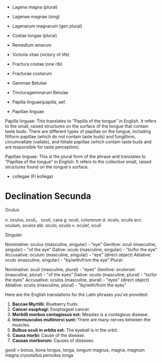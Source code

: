 - Lagena magna (plural)
- Lagenae magnae (sing)
- Lagenarum magnarum (gen plural)
- Costae longae (plural)
- Remedium amarum 
- Victoria vitae (victory of life) 
- Fractura costae (one rib) 
- Fracturae costarum
- Gemmae Betulae
- Tincturagemmarum Betulae

- Papilla linguae(papilla, aef.
- Papillae linguae

Papilla linguae: This translates to "Papilla of the tongue" in English. It refers to the small, raised structures on the surface of the tongue that contain taste buds. There are different types of papillae on the tongue, including filiform papillae (which do not contain taste buds) and fungiform, circumvallate (vallate), and foliate papillae (which contain taste buds and are responsible for taste perception).

Papillae linguae: This is the plural form of the phrase and translates to "Papillae of the tongue" in English. It refers to the collective small, raised structures found on the tongue's surface.

- collegae (FI kollega)


# Declination Secunda

Oculus 

n. oculus, oculi， oculi, cava
g. oculi, colurorum 
d. oculo, oculis 
acc. oculum, oculos 
abl. oculo, oculis 
v. ocule!, oculi 

Singular:

Nominative: oculus (masculine, singular) - "eye"
Genitive: oculi (masculine, singular) - "of the eye"
Dative: oculo (masculine, singular) - "to/for the eye"
Accusative: oculum (masculine, singular) - "eye" (direct object)
Ablative: oculo (masculine, singular) - "by/with/from the eye"
Plural:

Nominative: oculi (masculine, plural) - "eyes"
Genitive: oculorum (masculine, plural) - "of the eyes"
Dative: oculis (masculine, plural) - "to/for the eyes"
Accusative: oculos (masculine, plural) - "eyes" (direct object)
Ablative: oculis (masculine, plural) - "by/with/from the eyes"


Here are the English translations for the Latin phrases you've provided:

1. **Baccae Myrtilli:** Blueberry fruits.
2. **Cancer esophagi:** Esophageal cancer.
3. **Morbilli morbus contagiosus est:** Measles is a contagious disease.
4. **Intermusculos multinervi sunt:** There are many nerves between the muscles.
5. **Bulbus oculi in orbita est:** The eyeball is in the orbit.
6. **Causa morbi:** Cause of the disease.
7. **Causae morborum:** Causes of diseases.


good = bonus, bona
longus, longa, longum
magnus, magna, magnum 
magna cryostallus 
periodus longa 






